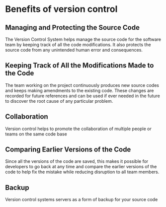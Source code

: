 # Benefits of version control

## Managing and Protecting the Source Code

The Version Control System helps manage the source code for the software team by keeping track of all the code modifications.
It also protects the source code from any unintended human error and consequences.

## Keeping Track of All the Modifications Made to the Code

The team working on the project continuously produces new source codes and keeps making amendments to the existing code.
These changes are recorded for future references and can be used if ever needed in the future to discover the root cause of any particular problem.

## Collaboration

Version control helps to promote the collaboration of multiple people or teams on the same code base

## Comparing Earlier Versions of the Code

Since all the versions of the code are saved, this makes it possible for developers to go back at any time
and compare the earlier versions of the code to help fix the mistake while reducing disruption to all team members.

## Backup

Version control systems servers as a form of backup for your source code
